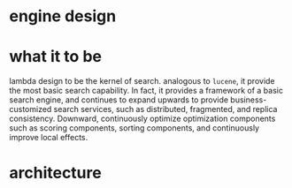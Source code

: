 engine design
===

# what it to be
lambda design to be the kernel of search. analogous to `lucene`, it
provide the most basic search capability. In fact, it provides a 
framework of a basic search engine, and continues to expand upwards
to provide business-customized search services, such as distributed,
fragmented, and replica consistency. Downward, continuously 
optimize optimization components such as scoring components, 
sorting components, and continuously improve local effects.

# architecture



